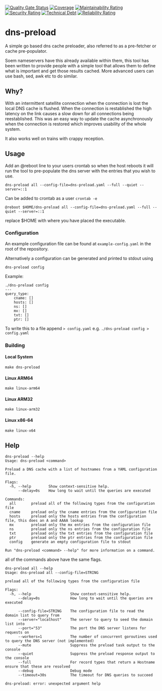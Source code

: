 [![Quality Gate Status](https://sonarcloud.io/api/project_badges/measure?project=jimmystewpot_dns-preload&metric=alert_status)](https://sonarcloud.io/summary/new_code?id=jimmystewpot_dns-preload) [![Coverage](https://sonarcloud.io/api/project_badges/measure?project=jimmystewpot_dns-preload&metric=coverage)](https://sonarcloud.io/summary/new_code?id=jimmystewpot_dns-preload) [![Maintainability Rating](https://sonarcloud.io/api/project_badges/measure?project=jimmystewpot_dns-preload&metric=sqale_rating)](https://sonarcloud.io/summary/new_code?id=jimmystewpot_dns-preload) [![Security Rating](https://sonarcloud.io/api/project_badges/measure?project=jimmystewpot_dns-preload&metric=security_rating)](https://sonarcloud.io/summary/new_code?id=jimmystewpot_dns-preload) [![Technical Debt](https://sonarcloud.io/api/project_badges/measure?project=jimmystewpot_dns-preload&metric=sqale_index)](https://sonarcloud.io/summary/new_code?id=jimmystewpot_dns-preload) [![Reliability Rating](https://sonarcloud.io/api/project_badges/measure?project=jimmystewpot_dns-preload&metric=reliability_rating)](https://sonarcloud.io/summary/new_code?id=jimmystewpot_dns-preload)
# dns-preload
A simple go based dns cache preloader, also referred to as a pre-fetcher or cache pre-populator.

Soem nameservers have this already available within them, this tool has been written to provide people with a simple tool that allows them to define what is important and get those results cached. More advanced users can use bash, sed, awk etc to do similar.

## Why?

With an intermittent satellite connection when the connection is lost the local DNS cache is flushed. When the connection is restablished the high latency on the link causes a slow down for all connections being reestablished. This was an easy way to update the cache asynchronously when the connection is restored which improves usability of the whole system.

It also works well on trains with crappy reception.
## Usage

Add an @reboot line to your users crontab so when the host reboots it will run the tool to pre-populate the dns server
with the entries that you wish to use.

`dns-preload all --config-file=dns-preload.yaml --full --quiet --server=::1`

Can be added to crontab as a user `crontab -e`

`@reboot $HOME/dns-preload all --config-file=dns-preload.yaml --full --quiet --server=::1`

replace $HOME with where you have placed the executable.
### Configuration

An example configuration file can be found at `example-config.yaml` in the root of the repository.

Alternatively a configuration can be generated and printed to stdout using

`dns-preload config`

Example:

```
./dns-preload config
---
query_type:
    cname: []
    hosts: []
    ns: []
    mx: []
    txt: []
    ptr: []

```
To write this to a file append `> config.yaml` e.g. `./dns-preload config > config.yaml`

### Building

#### Local System

```make dns-preload```

#### Linux ARM64

```make linux-arm64```

#### Linux ARM32

```make linux-arm32```

#### Linux x86-64

```make linux-x64```



## Help

```
dns-preload --help
Usage: dns-preload <command>

Preload a DNS cache with a list of hostnames from a YAML configuration file.

Flags:
  -h, --help        Show context-sensitive help.
      --delay=0s    How long to wait until the queries are executed

Commands:
  all       preload all of the following types from the configuration file
  cname     preload only the cname entries from the configuration file
  hosts     preload only the hosts entries from the configuration file, this does an A and AAAA lookup
  mx        preload only the mx entries from the configuration file
  ns        preload only the ns entries from the configuration file
  txt       preload only the txt entries from the configuration file
  ptr       preload only the ptr entries from the configuration file
  config    generate an empty configuration file to stdout

Run "dns-preload <command> --help" for more information on a command.
```

all of the commands above have the same flags.

```
dns-preload all --help
Usage: dns-preload all --config-file=STRING

preload all of the following types from the configuration file

Flags:
  -h, --help                  Show context-sensitive help.
      --delay=0s              How long to wait until the queries are executed

      --config-file=STRING    The configuration file to read the domain list to query from
      --server="localhost"    The server to query to seed the domain list into
      --port="53"             The port the DNS server listens for requests on
      --workers=1             The number of concurrent goroutines used to query the DNS server (not implemented)
      --mute                  Suppress the preload task output to the console
      --quiet                 Suppress the preload response output to the console
      --full                  For record types that return a Hostname ensure that these are resolved
      --debug                 Debug mode
      --timeout=30s           The timeout for DNS queries to succeed

dns-preload: error: unexpected argument help
```